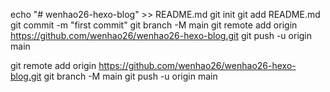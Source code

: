 echo "# wenhao26-hexo-blog" >> README.md
git init
git add README.md
git commit -m "first commit"
git branch -M main
git remote add origin https://github.com/wenhao26/wenhao26-hexo-blog.git
git push -u origin main

git remote add origin https://github.com/wenhao26/wenhao26-hexo-blog.git
git branch -M main
git push -u origin main